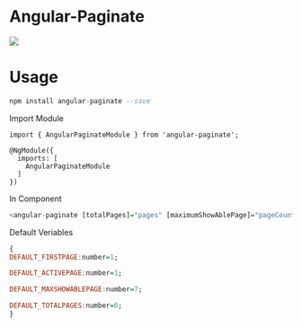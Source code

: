 # Angular-Paginate

![](https://media.giphy.com/media/hWp9MXjQNGWDOS77vf/giphy.gif)


# Usage

```hs
npm install angular-paginate --save
```

Import Module

```
import { AngularPaginateModule } from 'angular-paginate';
 
@NgModule({
  imports: [
    AngularPaginateModule
  ]
})
```
In Component

```hs
<angular-paginate [totalPages]="pages" [maximumShowAblePage]="pageCount"  (activePageNumber)="activePage($event)"></angular-paginate>
```

Default Veriables

```hs
{
DEFAULT_FIRSTPAGE:number=1;

DEFAULT_ACTIVEPAGE:number=1;

DEFAULT_MAXSHOWABLEPAGE:number=7;

DEFAULT_TOTALPAGES:number=0;
}

```